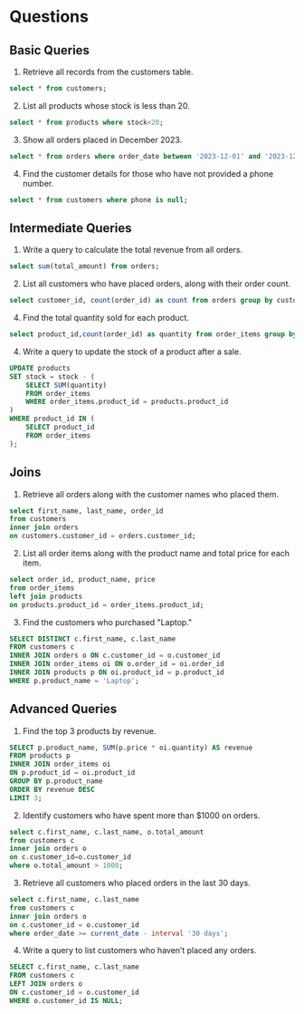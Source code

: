 # Questions

## Basic Queries
1. Retrieve all records from the customers table.
```sql
select * from customers;
```
2. List all products whose stock is less than 20.
```sql
select * from products where stock<20;
```
3. Show all orders placed in December 2023.
```sql
select * from orders where order_date between '2023-12-01' and '2023-12-30';
```
4. Find the customer details for those who have not provided a phone number.
```sql
select * from customers where phone is null;
```

## Intermediate Queries
1. Write a query to calculate the total revenue from all orders.
```sql
select sum(total_amount) from orders;
```
2. List all customers who have placed orders, along with their order count.
```sql
select customer_id, count(order_id) as count from orders group by customer_id;
```
4. Find the total quantity sold for each product.

```sql
select product_id,count(order_id) as quantity from order_items group by product_id;
```
4. Write a query to update the stock of a product after a sale.
```sql
UPDATE products
SET stock = stock - (
    SELECT SUM(quantity)
    FROM order_items
    WHERE order_items.product_id = products.product_id
)
WHERE product_id IN (
    SELECT product_id
    FROM order_items
);
```

## Joins
1. Retrieve all orders along with the customer names who placed them.
```sql
select first_name, last_name, order_id
from customers 
inner join orders
on customers.customer_id = orders.customer_id;
```
2. List all order items along with the product name and total price for each item.
```sql
select order_id, product_name, price  
from order_items 
left join products
on products.product_id = order_items.product_id;
```
3. Find the customers who purchased "Laptop."
```sql
SELECT DISTINCT c.first_name, c.last_name
FROM customers c
INNER JOIN orders o ON c.customer_id = o.customer_id
INNER JOIN order_items oi ON o.order_id = oi.order_id
INNER JOIN products p ON oi.product_id = p.product_id
WHERE p.product_name = 'Laptop';
```

## Advanced Queries
1. Find the top 3 products by revenue.
```sql
SELECT p.product_name, SUM(p.price * oi.quantity) AS revenue
FROM products p
INNER JOIN order_items oi
ON p.product_id = oi.product_id
GROUP BY p.product_name
ORDER BY revenue DESC
LIMIT 3;
```
2. Identify customers who have spent more than $1000 on orders.
```sql
select c.first_name, c.last_name, o.total_amount
from customers c
inner join orders o
on c.customer_id=o.customer_id
where o.total_amount > 1000;
```
3. Retrieve all customers who placed orders in the last 30 days.
```sql
select c.first_name, c.last_name
from customers c
inner join orders o
on c.customer_id = o.customer_id
where order_date >= current_date - interval '30 days';
```
4. Write a query to list customers who haven’t placed any orders.
```sql
SELECT c.first_name, c.last_name
FROM customers c
LEFT JOIN orders o
ON c.customer_id = o.customer_id
WHERE o.customer_id IS NULL;
```














